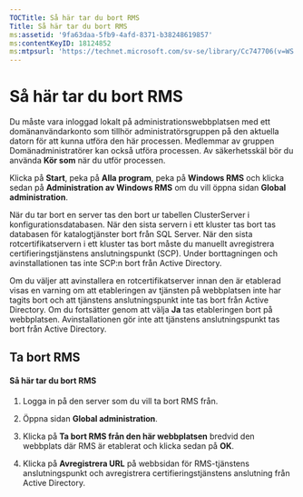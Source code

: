 ```yaml
---
TOCTitle: Så här tar du bort RMS
Title: Så här tar du bort RMS
ms:assetid: '9fa63daa-5fb9-4afd-8371-b38248619857'
ms:contentKeyID: 18124852
ms:mtpsurl: 'https://technet.microsoft.com/sv-se/library/Cc747706(v=WS.10)'
---
```


Så här tar du bort RMS
======================

Du måste vara inloggad lokalt på administrationswebbplatsen med ett domänanvändarkonto som tillhör administratörsgruppen på den aktuella datorn för att kunna utföra den här processen. Medlemmar av gruppen Domänadministratörer kan också utföra processen. Av säkerhetsskäl bör du använda **Kör som** när du utför processen.

Klicka på **Start**, peka på **Alla program**, peka på **Windows RMS** och klicka sedan på **Administration av Windows RMS** om du vill öppna sidan **Global administration**.

När du tar bort en server tas den bort ur tabellen ClusterServer i konfigurationsdatabasen. När den sista servern i ett kluster tas bort tas databasen för katalogtjänster bort från SQL Server. När den sista rotcertifikatservern i ett kluster tas bort måste du manuellt avregistrera certifieringstjänstens anslutningspunkt (SCP). Under borttagningen och avinstallationen tas inte SCP:n bort från Active Directory.

Om du väljer att avinstallera en rotcertifikatserver innan den är etablerad visas en varning om att etableringen av tjänsten på webbplatsen inte har tagits bort och att tjänstens anslutningspunkt inte tas bort från Active Directory. Om du fortsätter genom att välja **Ja** tas etableringen bort på webbplatsen. Avinstallationen gör inte att tjänstens anslutningspunkt tas bort från Active Directory.

Ta bort RMS
-----------

#### Så här tar du bort RMS

1.  Logga in på den server som du vill ta bort RMS från.

2.  Öppna sidan **Global administration**.

3.  Klicka på **Ta bort RMS från den här webbplatsen** bredvid den webbplats där RMS är etablerat och klicka sedan på **OK**.

4.  Klicka på **Avregistrera URL** på webbsidan för RMS-tjänstens anslutningspunkt och avregistrera certifieringstjänstens anslutning från Active Directory.
